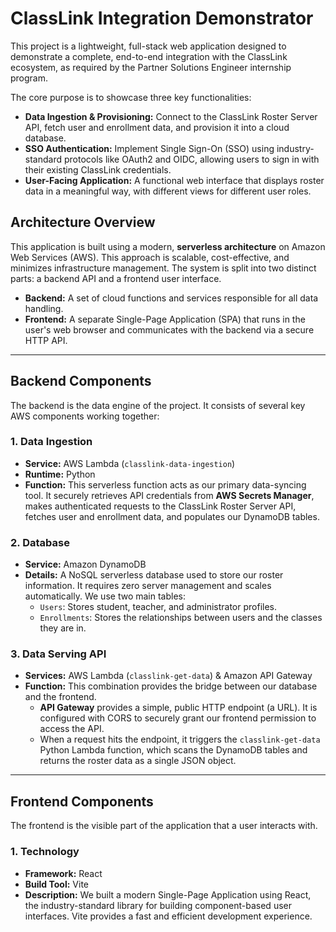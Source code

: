 # ClassLink Integration Demonstrator

This project is a lightweight, full-stack web application designed to demonstrate a complete, end-to-end integration with the ClassLink ecosystem, as required by the Partner Solutions Engineer internship program.

The core purpose is to showcase three key functionalities:

-   **Data Ingestion & Provisioning:** Connect to the ClassLink Roster Server API, fetch user and enrollment data, and provision it into a cloud database.
-   **SSO Authentication:** Implement Single Sign-On (SSO) using industry-standard protocols like OAuth2 and OIDC, allowing users to sign in with their existing ClassLink credentials.
-   **User-Facing Application:** A functional web interface that displays roster data in a meaningful way, with different views for different user roles.

## Architecture Overview

This application is built using a modern, **serverless architecture** on Amazon Web Services (AWS). This approach is scalable, cost-effective, and minimizes infrastructure management. The system is split into two distinct parts: a backend API and a frontend user interface.

-   **Backend:** A set of cloud functions and services responsible for all data handling.
-   **Frontend:** A separate Single-Page Application (SPA) that runs in the user's web browser and communicates with the backend via a secure HTTP API.

---

## Backend Components

The backend is the data engine of the project. It consists of several key AWS components working together:

### 1. Data Ingestion

-   **Service:** AWS Lambda (`classlink-data-ingestion`)
-   **Runtime:** Python
-   **Function:** This serverless function acts as our primary data-syncing tool. It securely retrieves API credentials from **AWS Secrets Manager**, makes authenticated requests to the ClassLink Roster Server API, fetches user and enrollment data, and populates our DynamoDB tables.

### 2. Database

-   **Service:** Amazon DynamoDB
-   **Details:** A NoSQL serverless database used to store our roster information. It requires zero server management and scales automatically. We use two main tables:
    -   `Users`: Stores student, teacher, and administrator profiles.
    -   `Enrollments`: Stores the relationships between users and the classes they are in.

### 3. Data Serving API

-   **Services:** AWS Lambda (`classlink-get-data`) & Amazon API Gateway
-   **Function:** This combination provides the bridge between our database and the frontend.
    -   **API Gateway** provides a simple, public HTTP endpoint (a URL). It is configured with CORS to securely grant our frontend permission to access the API.
    -   When a request hits the endpoint, it triggers the `classlink-get-data` Python Lambda function, which scans the DynamoDB tables and returns the roster data as a single JSON object.

---

## Frontend Components

The frontend is the visible part of the application that a user interacts with.

### 1. Technology

-   **Framework:** React
-   **Build Tool:** Vite
-   **Description:** We built a modern Single-Page Application using React, the industry-standard library for building component-based user interfaces. Vite provides a fast and efficient development experience.
